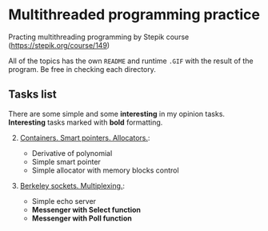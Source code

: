 # Multithreaded programming practice

Practing multithreading programming by Stepik course (https://stepik.org/course/149)

All of the topics has the own `README` and runtime `.GIF` with the result of the program. Be free in checking each directory.

## Tasks list

There are some simple and some **interesting** in my opinion tasks. **Interesting** tasks marked with **bold** formatting.

2. [Containers. Smart pointers. Allocators.](/2_Containers_Smart-pointers_Allocators):
    * Derivative of polynomial
    * Simple smart pointer
    * Simple allocator with memory blocks control

3. [Berkeley sockets. Multiplexing.](/3_Berkeley-sockets_Multiplexing):
    * Simple echo server
    * **Messenger with Select function**
    * **Messenger with Poll function**
